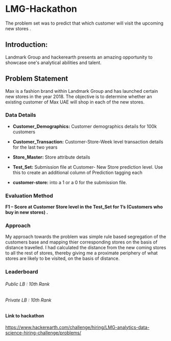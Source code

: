 # LMG-Hackathon
The problem set was to predict that which customer will visit the upcoming new stores . 

## Introduction:
Landmark Group and hackerearth presents an amazing opportunity to showcase one's analytical abilities and talent.


## Problem Statement
Max is a fashion brand within Landmark Group and has launched certain new stores in the year 2018. The objective is to determine whether an existing customer of Max UAE will shop in each of the new stores.

### Data Details

* **Customer_Demographics:** Customer demographics details for 100k customers 

* **Customer_Transaction:** Customer-Store-Week level transaction details for the last two years

* **Store_Master:** Store attribute details

* **Test_Set:** Submission file at Customer- New Store prediction level. Use this to create an additional column of Prediction tagging each 

* **customer-store:** into a 1 or a 0 for the submission file.



### Evaluation Method
**F1 – Score at Customer Store level in the Test_Set for 1’s (Customers who buy in new stores) .**

### Approach
My approach towards the problem was simple rule based segregation of the customers base and mapping thier corresponding stores on the basis of distance travelled. I had calculated the distance from the new coming stores to all the rest of stores, thereby giving me a proximate periphery of what stores are likely to be visited, on the basis of distance.


### Leaderboard
###### Public LB : 10th Rank
###### Private LB : 10th Rank

#### Link to hackathon
https://www.hackerearth.com/challenge/hiring/LMG-analytics-data-science-hiring-challenge/problems/
